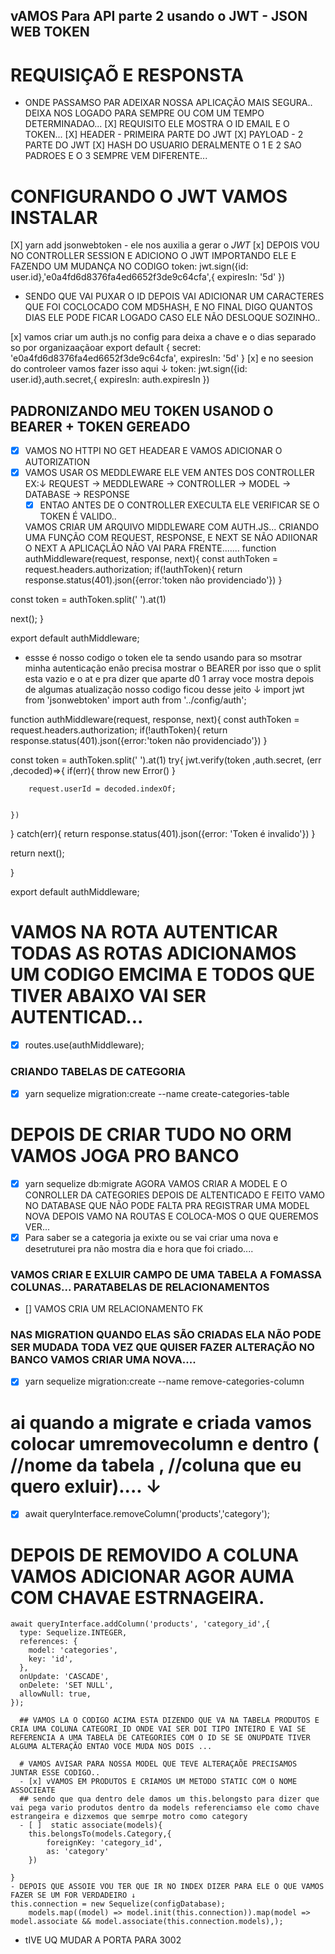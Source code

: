 ## vAMOS Para API parte 2 usando o JWT - JSON WEB TOKEN
# REQUISIÇAÕ E RESPONSTA 
 - ONDE PASSAMSO PAR ADEIXAR NOSSA APLICAÇÃO MAIS SEGURA.. DEIXA NOS LOGADO PARA SEMPRE OU COM UM TEMPO DETERMINADAO...
[X] REQUISITO ELE MOSTRA O ID EMAIL E O TOKEN...
[X] HEADER - PRIMEIRA PARTE DO JWT
[X] PAYLOAD -  2 PARTE DO JWT 
[X] HASH DO USUARIO DERALMENTE O 1 E 2 SAO PADROES E O 3 SEMPRE VEM DIFERENTE...
# CONFIGURANDO O JWT VAMOS INSTALAR
[X] yarn add jsonwebtoken - ele nos auxilia a gerar o *JWT*
[x] DEPOIS VOU NO CONTROLLER SESSION E ADICIONO O JWT IMPORTANDO ELE E FAZENDO UM MUDANÇA NO CODIGO
 token: jwt.sign({id: user.id},'e0a4fd6d8376fa4ed6652f3de9c64cfa',{
                expiresIn: '5d'
            })
 - SENDO QUE  VAI PUXAR O ID DEPOIS VAI ADICIONAR UM CARACTERES QUE FOI COCLOCADO COM MD5HASH, E NO FINAL DIGO QUANTOS DIAS ELE PODE FICAR LOGADO CASO ELE NÃO DESLOQUE SOZINHO..

 [x] vamos criar um auth.js no config para deixa a chave e o dias separado so por organizaaçãoar
 export default { 
    secret: 'e0a4fd6d8376fa4ed6652f3de9c64cfa',
    expiresIn: '5d'
}
[x] e no seesion do controleer vamos fazer isso aqui ↓
token: jwt.sign({id: user.id},auth.secret,{
                expiresIn: auth.expiresIn
            })
        
## PADRONIZANDO MEU TOKEN USANOD O BEARER + TOKEN GEREADO
 - [X] VAMOS NO HTTPI NO GET HEADEAR E VAMOS ADICIONAR O AUTORIZATION
 - [X] VAMOS USAR OS MEDDLEWARE ELE VEM ANTES DOS CONTROLLER EX:↓
   REQUEST -> MEDDLEWARE -> CONTROLLER -> MODEL -> DATABASE -> RESPONSE
   - [X] ENTAO ANTES DE O CONTROLLER EXECULTA ELE VERIFICAR SE O TOKEN É VALIDO..

   VAMOS CRIAR UM ARQUIVO MIDDLEWARE COM AUTH.JS... CRIANDO UMA FUNÇÃO COM REQUEST, RESPONSE, E  NEXT SE NÃO ADIIONAR O NEXT A APLICAÇLÃO NÃO VAI PARA FRENTE.......
   function authMiddleware(request, response, next){
 const authToken = request.headers.authorization;
 if(!authToken){
    return response.status(401).json({error:'token não providenciado'})
 }

const token = authToken.split(' ').at(1)

 next();
}

export default authMiddleware;
  - essse é nosso codigo o token ele ta sendo usando para so msotrar minha autenticação enão precisa mostrar o BEARER por isso que o split esta vazio e o at e pra dizer que aparte d0 1 array voce mostra depois de algumas atualização nosso codigo ficou desse jeito ↓
  import jwt from 'jsonwebtoken'
import auth from '../config/auth';

function authMiddleware(request, response, next){
 const authToken = request.headers.authorization;
 if(!authToken){
    return response.status(401).json({error:'token não providenciado'})
 }

const token = authToken.split(' ').at(1)
try{
    jwt.verify(token ,auth.secret, (err ,decoded)=>{
        if(err){
            throw new Error()
        }

        request.userId = decoded.indexOf;

       
    })
}
catch(err){
    return response.status(401).json({error: 'Token é invalido'})
}

return next();
 
}

export default authMiddleware;
# VAMOS NA ROTA AUTENTICAR TODAS AS ROTAS ADICIONAMOS UM CODIGO EMCIMA E TODOS QUE TIVER ABAIXO VAI SER AUTENTICAD...
 - [x] routes.use(authMiddleware);

 ### CRIANDO TABELAS DE CATEGORIA 
 - [x] yarn sequelize migration:create --name create-categories-table
 # DEPOIS DE CRIAR TUDO NO ORM VAMOS JOGA PRO BANCO 
 - [x] yarn sequelize db:migrate 
 AGORA VAMOS CRIAR A MODEL E O CONROLLER DA CATEGORIES DEPOIS DE ALTENTICADO E FEITO VAMO NO DATABASE QUE NÃO PODE FALTA PRA REGISTRAR UMA MODEL NOVA DEPOIS VAMO NA ROUTAS E COLOCA-MOS O QUE QUEREMOS VER...
  -[X] Para saber se a categoria ja exixte ou se vai criar uma nova e desetruturei pra não mostra dia e hora que foi criado....

  ### VAMOS CRIAR E EXLUIR CAMPO DE UMA TABELA A FOMASSA COLUNAS... PARATABELAS DE RELACIONAMENTOS 

  - [] VAMOS CRIA UM RELACIONAMENTO FK
  ###  NAS MIGRATION QUANDO ELAS SÃO CRIADAS ELA NÃO PODE SER MUDADA TODA VEZ QUE QUISER FAZER ALTERAÇÃO NO BANCO VAMOS CRIAR UMA NOVA....
  - [x] yarn sequelize migration:create --name remove-categories-column
  # ai quando a migrate e criada vamos colocar  umremovecolumn e dentro ( //nome da tabela , //coluna que eu quero exluir).... ↓
   - [x] await queryInterface.removeColumn('products','category');
   # DEPOIS DE REMOVIDO A COLUNA VAMOS ADICIONAR AGOR AUMA COM CHAVAE ESTRNAGEIRA.
    await queryInterface.addColumn('products', 'category_id',{
      type: Sequelize.INTEGER,
      references: {
        model: 'categories',
        key: 'id',
      },
      onUpdate: 'CASCADE',
      onDelete: 'SET NULL',
      allowNull: true,
    });
      
      ## VAMOS LA O CODIGO ACIMA ESTA DIZENDO QUE VA NA TABELA PRODUTOS E CRIA UMA COLUNA CATEGORI_ID ONDE VAI SER DOI TIPO INTEIRO E VAI SE REFERENCIA A UMA TABELA DE CATEGORIES COM O ID SE SE ONUPDATE TIVER ALGUMA ALTERAÇÃO ENTAO VOCE MUDA NOS DOIS ...

      # VAMOS AVISAR PARA NOSSA MODEL QUE TEVE ALTERAÇAÕE PRECISAMOS JUNTAR ESSE CODIGO..
      - [x] vVAMOS EM PRODUTOS E CRIAMOS UM METODO STATIC COM O NOME ASSOCIEATE
      ## sendo que qua dentro dele damos um this.belongsto para dizer que vai pega vario produtos dentro da models referenciamso ele como chave estrangeira e dizxemos que semrpe motro como category
      - [ ]  static associate(models){
        this.belongsTo(models.Category,{
            foreignKey: 'category_id',
            as: 'category'
        })

    }
    - DEPOIS QUE ASSOIE VOU TER QUE IR NO INDEX DIZER PARA ELE O QUE VAMOS FAZER SE UM FOR VERDADEIRO ↓
    this.connection = new Sequelize(configDatabase);
        models.map((model) => model.init(this.connection)).map(model => model.associate && model.associate(this.connection.models),);

 - tIVE UQ MUDAR A PORTA PARA 3002